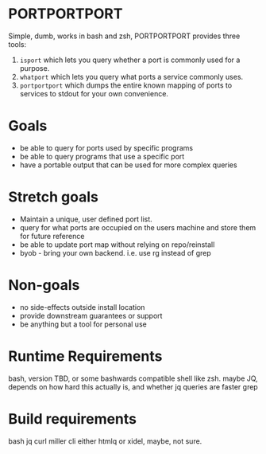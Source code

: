 # PORTPORTPORT
Simple, dumb, works in bash and zsh, PORTPORTPORT provides three tools:
1. `isport` which lets you query whether a port is commonly used for a purpose.
2. `whatport` which lets you query what ports a service commonly uses.
3. `portportport` which dumps the entire known mapping of ports to services to stdout for your own convenience.


# Goals
- be able to query for ports used by specific programs
- be able to query programs that use a specific port
- have a portable output that can be used for more complex queries

# Stretch goals
- Maintain a unique, user defined port list.
- query for what ports are occupied on the users machine and store them for future reference
- be able to update port map without relying on repo/reinstall
- byob - bring your own backend. i.e. use rg instead of grep

# Non-goals
- no side-effects outside install location
- provide downstream guarantees or support
- be anything but a tool for personal use

# Runtime Requirements
bash, version TBD, or some bashwards compatible shell like zsh.
maybe JQ, depends on how hard this actually is, and whether jq queries are faster
grep

# Build requirements
bash
jq
curl
miller cli
either htmlq or xidel, maybe, not sure.
